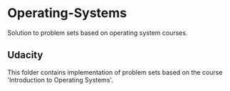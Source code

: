 # Operating-Systems
Solution to problem sets based on operating system courses.

## Udacity
This folder contains implementation of problem sets based on the course 'Introduction to Operating Systems'.
